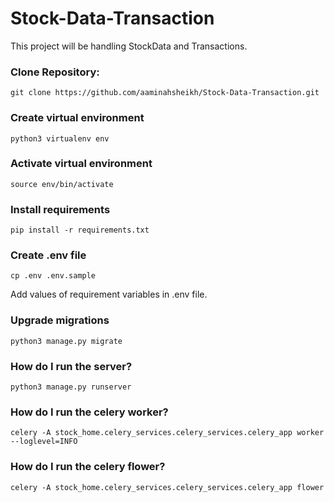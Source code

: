 # Stock-Data-Transaction
This project will be handling StockData and Transactions.
### Clone Repository:
```
git clone https://github.com/aaminahsheikh/Stock-Data-Transaction.git
```
### Create virtual environment
```
python3 virtualenv env
```
### Activate virtual environment
```
source env/bin/activate
```
### Install requirements
```
pip install -r requirements.txt
```
### Create .env file
```
cp .env .env.sample
```
Add values of requirement variables in .env file.
### Upgrade migrations
```
python3 manage.py migrate
```
### How do I run the server?
```
python3 manage.py runserver
```
### How do I run the celery worker?
```
celery -A stock_home.celery_services.celery_services.celery_app worker --loglevel=INFO
```
### How do I run the celery flower?
```
celery -A stock_home.celery_services.celery_services.celery_app flower
```